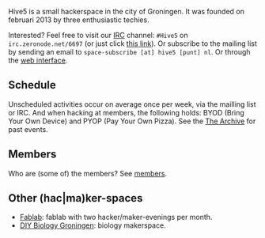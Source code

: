 Hive5 is a small hackerspace in the city of Groningen. It was founded on
februari 2013 by three enthusiastic techies.

Interested? Feel free to visit our [IRC][1] channel: `#Hive5` on
`irc.zeronode.net/6697` (or just click [this link][2]). Or subscribe to the
mailing list by sending an email to `space-subscribe [at] hive5 [punt] nl`.
Or through the [web interface][3].

[1]: http://www.irchelp.org/irchelp/irctutorial.html
[2]: irc://irc.zeronode.net:+6697/#Hive5
[3]: http://mail.hive5.nl/mailman/listinfo/space_hive5.nl


Schedule
--------

Unscheduled activities occur on average once per week, via the mailling list or
IRC. And when hacking at members, the following holds: BYOD (Bring Your Own Device)
and PYOP (Pay Your Own Pizza). See the [The Archive](./archive.html) for
past events.


Members
-------

Who are (some of) the members? See [members](./members.html).


Other (hac|ma)ker-spaces
------------------------

 - [Fablab](./misc/fablab.html): fablab with two hacker/maker-evenings per month.
 - [DIY Biology Groningen](misc/diybio.html): biology makerspace.
